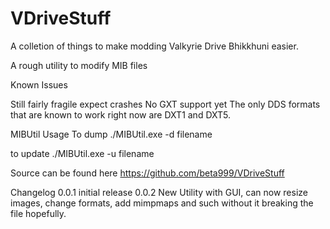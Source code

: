 # VDriveStuff

A colletion of things to make modding Valkyrie Drive Bhikkhuni easier.

A rough utility to modify MIB files


Known Issues

Still fairly fragile expect crashes
No GXT support yet
The only DDS formats that are known to work right now  are DXT1 and DXT5.

MIBUtil 
Usage
 To dump 
 ./MIBUtil.exe -d filename
 
 to update 
 ./MIBUtil.exe -u filename
 
Source can be found here
https://github.com/beta999/VDriveStuff

Changelog
0.0.1 
	initial release
0.0.2 
	New Utility with GUI, can now resize images, change formats, add mimpmaps and such without it breaking the file hopefully.
	

